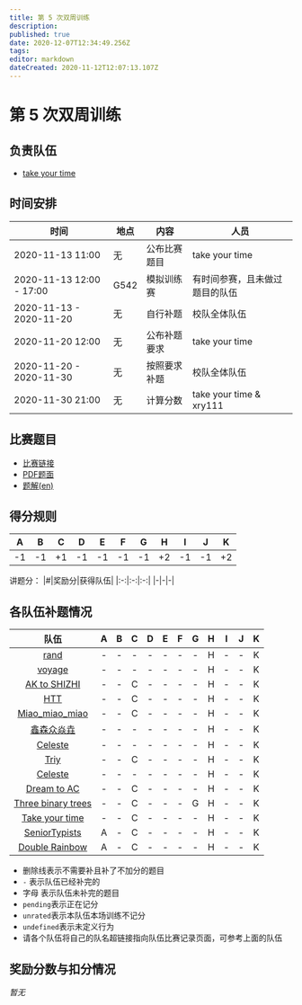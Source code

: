```yaml
---
title: 第 5 次双周训练
description: 
published: true
date: 2020-12-07T12:34:49.256Z
tags: 
editor: markdown
dateCreated: 2020-11-12T12:07:13.107Z
---
```


# 第 5 次双周训练

## 负责队伍

* [take your time](/team/take-your-time)

## 时间安排

| 时间 | 地点  | 内容 | 人员 |
|---|---|---|---|
| 2020-11-13 11:00 | 无 | 公布比赛题目 | take your time |
| 2020-11-13 12:00 - 17:00 | G542 | 模拟训练赛 | 有时间参赛，且未做过题目的队伍 |
| 2020-11-13 - 2020-11-20 | 无 | 自行补题 | 校队全体队伍 |
| 2020-11-20 12:00 | 无 | 公布补题要求 | take your time |
| 2020-11-20 - 2020-11-30 | 无 | 按照要求补题 | 校队全体队伍 |
| 2020-11-30 21:00 | 无 | 计算分数 | take your time & xry111 |

## 比赛题目

* [比赛链接](https://codeforces.com/group/2l2uaz0vCx/contest/102392)
* [PDF题面](https://codeforces.com/group/2l2uaz0vCx/contest/102392/attachments/download/9633/statements-seerc-2019.pdf)
* [题解(en)](http://acm.ro/prob/seerc-2019-editorial.pdf)

## 得分规则
|A|B|C|D|E|F|G|H|I|J|K|
|:-:|:-:|:-:|:-:|:-:|:-:|:-:|:-:|:-:|:-:|:-:|
|-1|-1|+1|-1|-1|-1|-1|+2|-1|-1|+2|

讲题分：
|#|奖励分|获得队伍|
|:-:|:-:|:-:|
|-|-|-|

## 各队伍补题情况
|队伍|A|B|C|D|E|F|G|H|I|J|K|
|:-:|:-:|:-:|:-:|:-:|:-:|:-:|:-:|:-:|:-:|:-:|:-:|
|[rand](/team/rand/trainings/GYM-102391)|-|-|-|-|-|-|-|H|-|-|K|
|[voyage](/team/voyage/gym102392)|-|-|-|-|-|-|-|H|-|-|K|
|[AK to SHIZHI](/team/AK-to-SHIZHI/5)|-|-|C|-|-|-|-|H|-|-|K|
|[HTT](/team/HTT/第五次双周训练_SEERC)|-|-|C|-|-|-|-|H|-|-|K|
|[Miao_miao_miao](/team/Miao_miao_miao/双周训练5)|-|-|C|-|-|-|-|H|-|-|K|
|[鑫森众焱垚](/team/Triwater/TrainingRecords/SEERC2019)|-|-|-|-|-|-|-|H|-|-|K|
|[Celeste](/team/Celeste/GYM-102392)|-|-|-|-|-|-|-|H|-|-|K|
|[Triy](/team/Triy/双周训练5)|-|-|C|-|-|-|-|H|-|-|K|
|[Celeste](/team/Celeste/GYM-102392)|-|-|-|-|-|-|-|H|-|-|K|
|[Dream to AC](/team/DreamToAc/训练记录/第五次双周训练)|-|-|C|-|-|-|-|H|-|-|K|
|[Three binary trees](/team/Three)|-|-|C|-|-|-|G|H|-|-|K|
|[Take your time](/team/take-your-time/train-records/seerc2019)|-|-|C|-|-|-|-|H|-|-|K|
|[SeniorTypists](/team/SeniorTypists/第五次双周训练记录)|A|-|C|-|-|-|-|H|-|-|K|
|[Double Rainbow](/team/EasyMath/%E8%AE%AD%E7%BB%83%E8%AE%B0%E5%BD%95/sz5)|A|-|C|-|-|-|-|H|-|-|K|
* 删除线表示不需要补且补了不加分的题目
* `-` 表示队伍已经补完的
* 字母 表示队伍未补完的题目
* `pending`表示正在记分
* `unrated`表示本队伍本场训练不记分
* `undefined`表示未定义行为
* 请各个队伍将自己的队名超链接指向队伍比赛记录页面，可参考上面的队伍

## 奖励分数与扣分情况

*暂无*